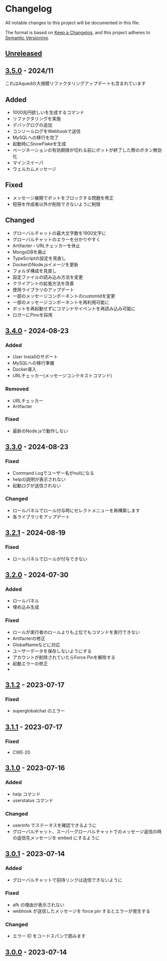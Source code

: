 # Changelog

All notable changes to this project will be documented in this file.

The format is based on [Keep a Changelog](https://keepachangelog.com/en/1.1.0/),
and this project adheres to [Semantic Versioning](https://semver.org/spec/v2.0.0.html).

## [Unreleased](https://github.com/aqued-dev/aqued/compare/3.4.0...HEAD)

## [3.5.0](https://github.com/aqued-dev/aqued/compare/3.4.0...3.5.0) - 2024/11

これはAquedの大規模リファクタリングアップデートも含まれています

## Added

- 1000兆円欲しいを生成するコマンド
- リファクタリングを実施
- デバッグログの追加
- コンソールログをWebhookで送信
- MySQLへの移行を完了
- 起動時にSnowFlakeを生成
- ページネーションの有効期限が切れる前にボットが終了した際のボタン無効化
- マインスイーパ
- ウェルカムメッセージ

## Fixed

- メッセージ展開でボットをブロックする問題を修正
- 短冊を作成者以外が削除できないように制限

## Changed

- グローバルチャットの最大文字数を1900文字に
- グローバルチャットのエラーを分かりやすく
- Artifacter・URLチェッカーを休止
- MongoDBを廃止
- TypeScriptの設定を見直し
- DockerのNode.jsイメージを更新
- フォルダ構成を見直し
- 設定ファイルの読み込み方法を変更
- クライアントの拡張方法を改善
- 使用ライブラリのアップデート
- 一部のメッセージコンポーネントのcustomIdを変更
- 一部のメッセージコンポーネントを再利用可能に
- ボットを再起動せずにコマンドやイベントを再読み込み可能に
- ロガーにPinoを採用

## [3.4.0](https://github.com/aqued-dev/aqued/compare/3.3.0...3.4.0) - 2024-08-23

### Added

- User Installのサポート
- MySQLへの移行準備
- Docker導入
- URLチェッカー(メッセージコンテキストコマンド)

### Removed

- URLチェッカー
- Artifacter

### Fixed

- 最新のNode.jsで動作しない

## [3.3.0](https://github.com/aqued-dev/aqued/compare/3.2.1...3.3.0) - 2024-08-23

### Fixed

- Command Logでユーザー名がnullになる
- helpの説明が表示されない
- 起動ログが送信されない

### Changed

- ロールパネルでロール付与時にセレクトメニューを再構築します
- 各ライブラリをアップデート

## [3.2.1](https://github.com/aqued-dev/aqued/compare/3.2.0...3.2.1) - 2024-08-19

### Fixed

- ロールパネルでロールが付与できない

## [3.2.0](https://github.com/aqued-dev/aqued/compare/3.1.2...3.2.0) - 2024-07-30

### Added

- ロールパネル
- 埋め込み生成

### Fixed

- ロールが実行者のロールよりも上位でもコマンドを実行できない
- Artifacterの修正
- GlobalNameなどに対応
- ユーザーデータを保存しないようにする
- アカウントが削除されていたらForce Pinを解除する
- 起動エラーの修正
-

## [3.1.2](https://github.com/aqued-dev/aqued/compare/3.1.1...3.1.2) - 2023-07-17

### Fixed

- superglobalchat のエラー

## [3.1.1](https://github.com/aqued-dev/aqued/compare/3.1.0...3.1.1) - 2023-07-17

### Fixed

- CWE-20

## [3.1.0](https://github.com/aqued-dev/aqued/compare/3.0.1...3.1.0) - 2023-07-16

### Added

- help コマンド
- userstatus コマンド

### Changed

- userinfo でステータスを確認できるように
- グローバルチャット、スーパーグローバルチャットでのメッセージ返信の時の返信先メッセージを embed にするように

## [3.0.1](https://github.com/aqued-dev/aqued/compare/3.0.0...3.0.1) - 2023-07-14

### Added

- グローバルチャットで招待リンクは送信できないように

### Fixed

- afk の理由が表示されない
- webhook が送信したメッセージを force pin するとエラーが発生する

### Changed

- エラー ID をコードスパンで囲みます

## [3.0.0](https://github.com/aqued-dev/aqued/releases/tag/3.0.0) - 2023-07-14
